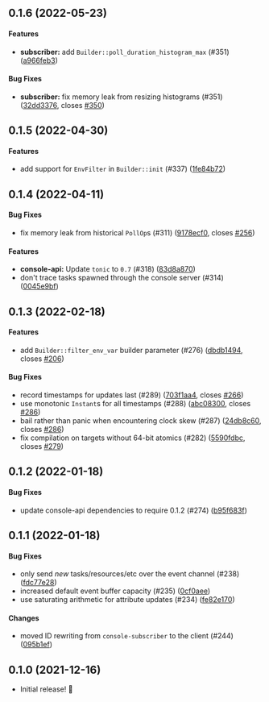 <a name="0.1.6"></a>
## 0.1.6 (2022-05-23)


#### Features

* **subscriber:**  add `Builder::poll_duration_histogram_max` (#351) ([a966feb3](a966feb3))

#### Bug Fixes

* **subscriber:**  fix memory leak from resizing histograms (#351) ([32dd3376](32dd3376), closes [#350](350))


<a name="0.1.5"></a>
## 0.1.5 (2022-04-30)


#### Features


*  add support for `EnvFilter` in `Builder::init` (#337) ([1fe84b72](1fe84b72))

<a name="0.1.4"></a>
## 0.1.4  (2022-04-11)


#### Bug Fixes

*  fix memory leak from historical `PollOp`s (#311) ([9178ecf0](9178ecf0), closes [#256](256))


#### Features

* **console-api:**  Update `tonic` to `0.7` (#318) ([83d8a870](83d8a870))
*  don't trace tasks spawned through the console server (#314) ([0045e9bf](0045e9bf))


<a name="0.1.3"></a>
## 0.1.3  (2022-02-18)


#### Features

*  add `Builder::filter_env_var` builder parameter (#276) ([dbdb1494](dbdb1494), closes [#206](206))

#### Bug Fixes

*  record timestamps for updates last (#289) ([703f1aa4](703f1aa4), closes [#266](266))
*  use monotonic `Instant`s for all timestamps (#288) ([abc08300](abc08300), closes [#286](286))
*  bail rather than panic when encountering clock skew (#287) ([24db8c60](24db8c60), closes [#286](286))
*  fix compilation on targets without 64-bit atomics (#282) ([5590fdbc](5590fdbc), closes [#279](279))

  
<a name="0.1.2"></a>
## 0.1.2 (2022-01-18)


#### Bug Fixes

*  update console-api dependencies to require 0.1.2 (#274) ([b95f683f](b95f683f))


<a name="0.1.1"></a>
## 0.1.1 (2022-01-18)


#### Bug Fixes

*  only send *new* tasks/resources/etc over the event channel (#238) ([fdc77e28](fdc77e28))
*  increased default event buffer capacity (#235) ([0cf0aee](0cf0aee))
*  use saturating arithmetic for attribute updates (#234) ([fe82e170](fe82e170))

#### Changes

*  moved ID rewriting from `console-subscriber` to the client (#244) ([095b1ef](095b1ef))

## 0.1.0 (2021-12-16)


- Initial release! &#x1f389;
